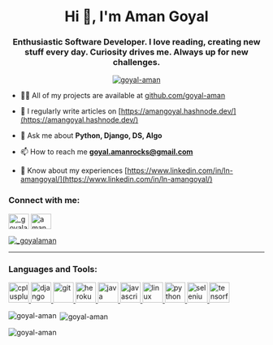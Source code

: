 <h1 align="center">Hi 👋, I'm Aman Goyal</h1>
<h3 align="center">Enthusiastic Software Developer. I love reading, creating new stuff every day. Curiosity drives me. Always up for new challenges.</h3>


<p align="center"> <a href="https://github.com/ryo-ma/github-profile-trophy"><img src="https://github-profile-trophy.vercel.app/?username=goyal-aman" alt="goyal-aman" /></a> </p>


- 👨‍💻 All of my projects are available at [github.com/goyal-aman](github.com/goyal-aman)

- 📝 I regularly write articles on [https://amangoyal.hashnode.dev/](https://amangoyal.hashnode.dev/)

- 💬 Ask me about **Python, Django, DS, Algo**

- 📫 How to reach me **goyal.amanrocks@gmail.com**

- 📄 Know about my experiences [https://www.linkedin.com/in/ln-amangoyal/](https://www.linkedin.com/in/ln-amangoyal/)
<h3 align="left">Connect with me:</h3>
<p align="left">
<a href="https://twitter.com/_goyalaman" target="blank"><img align="center" src="https://cdn.jsdelivr.net/npm/simple-icons@3.0.1/icons/twitter.svg" alt="_goyalaman" height="30" width="40" /></a>
<a href="https://linkedin.com/in/amangoyal" target="blank"><img align="center" src="https://cdn.jsdelivr.net/npm/simple-icons@3.0.1/icons/linkedin.svg" alt="amangoyal" height="30" width="40" /></a>
<p align="left"> <a href="https://twitter.com/_goyalaman" target="blank"><img src="https://img.shields.io/twitter/follow/_goyalaman?logo=twitter&style=for-the-badge" alt="_goyalaman" /></a> </p>
</p>
<hr>
<h3 align="left">Languages and Tools:</h3>
<p align="left"> <a href="https://www.w3schools.com/cpp/" target="_blank"> <img src="https://devicons.github.io/devicon/devicon.git/icons/cplusplus/cplusplus-original.svg" alt="cplusplus" width="40" height="40"/> </a> <a href="https://www.djangoproject.com/" target="_blank"> <img src="https://devicons.github.io/devicon/devicon.git/icons/django/django-original.svg" alt="django" width="40" height="40"/> </a> <a href="https://git-scm.com/" target="_blank"> <img src="https://www.vectorlogo.zone/logos/git-scm/git-scm-icon.svg" alt="git" width="40" height="40"/> </a> <a href="https://heroku.com" target="_blank"> <img src="https://www.vectorlogo.zone/logos/heroku/heroku-icon.svg" alt="heroku" width="40" height="40"/> </a> <a href="https://www.java.com" target="_blank"> <img src="https://devicons.github.io/devicon/devicon.git/icons/java/java-original-wordmark.svg" alt="java" width="40" height="40"/> </a> <a href="https://developer.mozilla.org/en-US/docs/Web/JavaScript" target="_blank"> <img src="https://devicons.github.io/devicon/devicon.git/icons/javascript/javascript-original.svg" alt="javascript" width="40" height="40"/> </a> <a href="https://www.linux.org/" target="_blank"> <img src="https://devicons.github.io/devicon/devicon.git/icons/linux/linux-original.svg" alt="linux" width="40" height="40"/> </a> <a href="https://www.python.org" target="_blank"> <img src="https://devicons.github.io/devicon/devicon.git/icons/python/python-original.svg" alt="python" width="40" height="40"/> </a> <a href="https://www.selenium.dev" target="_blank"> <img src="https://raw.githubusercontent.com/detain/svg-logos/780f25886640cef088af994181646db2f6b1a3f8/svg/selenium-logo.svg" alt="selenium" width="40" height="40"/> </a> <a href="https://www.tensorflow.org" target="_blank"> <img src="https://www.vectorlogo.zone/logos/tensorflow/tensorflow-icon.svg" alt="tensorflow" width="40" height="40"/> </a> </p>

<p><img align="left" src="https://github-readme-stats.vercel.app/api/top-langs?username=goyal-aman&show_icons=true&locale=en&layout=compact" alt="goyal-aman" /></p>

<p>&nbsp;<img align="center" src="https://github-readme-stats.vercel.app/api?username=goyal-aman&show_icons=true&locale=en" alt="goyal-aman" /></p>


<p align="left"> <img src="https://komarev.com/ghpvc/?username=goyal-aman&label=Profile%20views&color=0e75b6&style=flat" alt="goyal-aman" /> </p>
